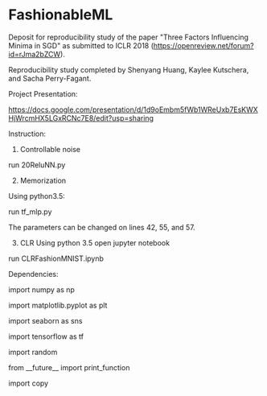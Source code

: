 # FashionableML
Deposit for reproducibility study of the paper "Three Factors Influencing Minima in SGD" as submitted to ICLR 2018 (https://openreview.net/forum?id=rJma2bZCW).

Reproducibility study completed by Shenyang Huang, Kaylee Kutschera, and Sacha Perry-Fagant.

Project Presentation:

https://docs.google.com/presentation/d/1d9oEmbm5fWb1WReUxb7EsKWXHjWrcmHX5LGxRCNc7E8/edit?usp=sharing

Instruction:
1. Controllable noise

run 20ReluNN.py

2. Memorization

Using python3.5:

run tf_mlp.py

The parameters can be changed on lines 42, 55, and 57.

3. CLR
Using python 3.5
open jupyter notebook

run CLRFashionMNIST.ipynb

Dependencies:

import numpy as np

import matplotlib.pyplot as plt

import seaborn as sns

import tensorflow as tf

import random

from \_\_future\_\_ import print_function

import copy
